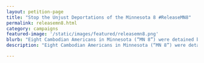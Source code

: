 ```yaml
---
layout: petition-page
title: "Stop the Unjust Deportations of the Minnesota 8 #ReleaseMN8"
permalink: releasemn8.html
category: campaigns
featured-image: '/static/images/featured/releasemn8.png'
blurb: "Eight Cambodian Americans in Minnesota (“MN 8”) were detained by Immigration and Customs Enforcement (ICE) for unjust deportation. We need help to #ReleaseMN."
description: "Eight Cambodian Americans in Minnesota (“MN 8”) were detained by Immigration and Customs Enforcement (ICE) for unjust deportation. We need help to #ReleaseMN."

---
```

<link href='https://actionnetwork.org/css/style-embed-whitelabel.css' rel='stylesheet' type='text/css' /><script src='https://actionnetwork.org/widgets/v2/petition/stop-the-unjust-deportations-of-the-minnesota-8-releasemn8?format=js&source=widget&style=full'></script><div id='can-petition-area-stop-the-unjust-deportations-of-the-minnesota-8-releasemn8' style='width: 100%'><!-- this div is the target for our HTML insertion --></div>